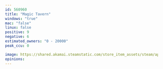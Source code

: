 ```yaml
---
id: 560960
title: "Magic Tavern"
windows: "true"
mac: "false"
linux: false
positive: 9
negative: 6
estimated_owners: "0 - 20000"
peak_ccu: 0

image: https://shared.akamai.steamstatic.com/store_item_assets/steam/apps/560960/header.jpg?t=1667311603
opinions:
---
```


